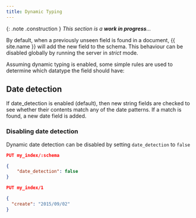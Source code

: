 ```yaml
---
title: Dynamic Typing
---
```


{: .note .construction }
_This section is a **work in progress**..._

By default, when a previously unseen field is found in a document,
{{ site.name }} will add the new field to the schema. This behaviour can be
disabled globally by running the server in _strict_ mode.

Assuming dynamic typing is enabled, some simple rules are used to determine
which datatype the field should have:

## Date detection

If date_detection is enabled (default), then new string fields are checked to
see whether their contents match any of the date patterns. If a match is found,
a new date field is added.

### Disabling date detection

Dynamic date detection can be disabled by setting `date_detection` to `false`

```json
PUT my_index/:schema

{
	"date_detection": false
}
```

```json
PUT my_index/1

{
  "create": "2015/09/02"
}
```
